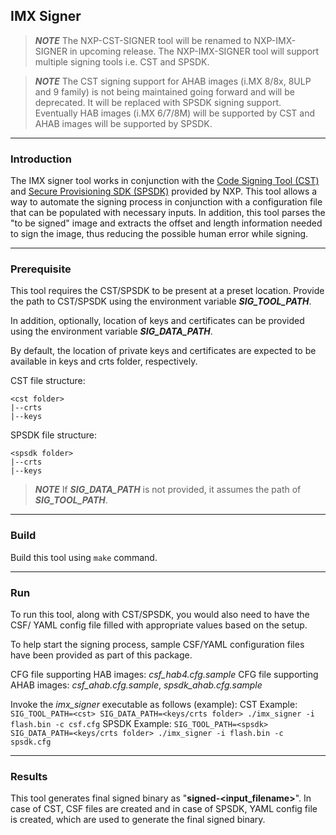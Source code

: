 ## IMX Signer


> **_NOTE_** The NXP-CST-SIGNER tool will be renamed to NXP-IMX-SIGNER in 
upcoming release. The NXP-IMX-SIGNER tool will support multiple signing tools 
i.e. CST and SPSDK.

> **_NOTE_** The CST signing support for AHAB images (i.MX 8/8x, 8ULP and 9 
family) is not being maintained going forward and will be deprecated. It will 
be replaced with SPSDK signing support. Eventually HAB images (i.MX 6/7/8M) 
will be supported by CST and AHAB images will be supported by SPSDK.

---

### Introduction
The IMX signer tool works in conjunction with the [Code Signing Tool (CST)](https://www.nxp.com/webapp/Download?colCode=IMX_CST_TOOL_NEW&appType=license&location=null) 
and [Secure Provisioning SDK (SPSDK)](https://spsdk.readthedocs.io/) provided by NXP.
This tool allows a way to automate the signing process in conjunction with a 
configuration file that can be populated with necessary inputs. In addition, 
this tool parses the "to be signed" image and extracts the offset and length 
information needed to sign the image, thus reducing the possible human error 
while signing. 

---

### Prerequisite
This tool requires the CST/SPSDK to be present at a preset location. Provide 
the path to CST/SPSDK using the environment variable ***SIG_TOOL_PATH***.

In addition, optionally, location of keys and certificates can be provided
using the environment variable ***SIG_DATA_PATH***.

By default, the location of private keys and certificates are expected to be available in keys and crts folder, respectively.

CST file structure:
```
<cst folder>
|--crts
|--keys
```

SPSDK file structure:
```
<spsdk folder>
|--crts
|--keys
```

> **_NOTE_** If ***SIG_DATA_PATH*** is not provided, it assumes the path of 
***SIG_TOOL_PATH***.

---

### Build

Build this tool using `make` command.

---

### Run

To run this tool, along with CST/SPSDK, you would also need to have the CSF/
YAML config file filled with appropriate values based on the setup.

To help start the signing process, sample CSF/YAML configuration files have 
been provided as part of this package.

CFG file supporting HAB images: *csf_hab4.cfg.sample*
CFG file supporting AHAB images: *csf_ahab.cfg.sample*, *spsdk_ahab.cfg.sample*

Invoke the *imx_signer* executable as follows (example):
CST Example: `SIG_TOOL_PATH=<cst> SIG_DATA_PATH=<keys/crts folder> ./imx_signer -i flash.bin -c csf.cfg`
SPSDK Example: `SIG_TOOL_PATH=<spsdk> SIG_DATA_PATH=<keys/crts folder> ./imx_signer -i flash.bin -c spsdk.cfg`

---

### Results

This tool generates final signed binary as "**signed-\<input_filename\>**". In 
case of CST, CSF files are created and in case of SPSDK, YAML config file is 
created, which are used to generate the final signed binary.
